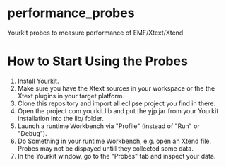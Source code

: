 performance_probes
==================

Yourkit probes to measure performance of EMF/Xtext/Xtend


How to Start Using the Probes
=============================

1. Install Yourkit.
2. Make sure you have the Xtext sources in your workspace or the the Xtext plugins in your target platform.
3. Clone this repository and import all eclipse project you find in there.
4. Open the project com.yourkit.lib and put the yjp.jar from your Yourkit installation into the lib/ folder.
5. Launch a runtime Workbench via "Profile" (instead of "Run" or "Debug").
6. Do Something in your runtime Workbench, e.g. open an Xtend file. Probes may not be dispayed untill they collected some data.
7. In the Yourkit window, go to the "Probes" tab and inspect your data.
